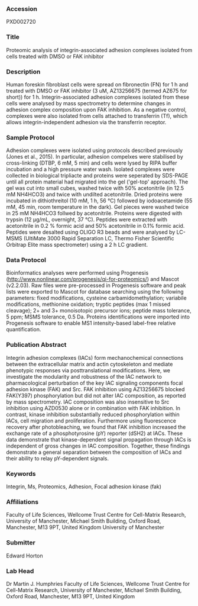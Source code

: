 ### Accession
PXD002720

### Title
Proteomic analysis of integrin-associated adhesion complexes isolated from cells treated with DMSO or FAK inhibitor

### Description
Human foreskin fibroblast cells were spread on fibronectin (FN) for 1 h and treated with DMSO or FAK inhibitor (3 uM, AZ13256675 (termed AZ675 for short)) for 1 h. Integrin-associated adhesion complexes isolated from these cells were analysed by mass spectrometry to determine changes in adhesion complex composition upon FAK inhibition. As a negative control, complexes were also isolated from cells attached to transferrin (Tf), which allows integrin-independent adhesion via the transferrin receptor.

### Sample Protocol
Adhesion complexes were isolated using protocols described previously (Jones et al., 2015). In particular, adhesion compelxes were stabilised by cross-linking (DTBP, 6 mM, 5 min) and cells were lysed by RIPA buffer incubation and a high pressure water wash. Isolated complexes were collected in biological tripliacte and proteins were seperated by SDS-PAGE until all protein material had migrated into the gel ('gel-top' approach). The gel was cut into small cubes, washed twice with 50% acetonitrile (in 12.5 mM NH4HCO3) and twice with undilted acetonitrile. Dried proteins were incubated in dithiothreitol (10 mM, 1 h, 56 °C) followed by iodoacetamide (55 mM, 45 min, room temperature in the dark). Gel pieces were washed twice in 25 mM NH4HCO3 follwed by acetonitrile. Proteins were digested with trypsin (12 µg/mL, overnight, 37 °C). Peptides were extracted with acetonitrile in 0.2 % formic acid and 50% acetonitrile in 0.1% formic acid. Peptides were desalted using OLIGO R3 beads and were analysed by LC-MSMS (UltiMate 3000 Rapid Separation LC, Thermo Fisher Scientific Orbitrap Elite mass spectrometer) using a 2 h LC gradient.

### Data Protocol
Bioinformatics analyses were performed using Progenesis (http://www.nonlinear.com/progenesis/qi-for-proteomics/) and Mascot (v2.2.03). Raw files were pre-processed in Progenesis software and peak lists were exported to Mascot for database searching using the following parameters: fixed modifications, cysteine carbamidomethylation; variabile modifications, methionine oxidation; tryptic peptides (max 1 missed cleavage); 2+ and 3+ monoisotopic precursor ions; peptide mass tolerance, 5 ppm; MSMS tolerance, 0.5 Da. Proteins identifications were imported into Progenesis software to enable MS1 intensity-based label-free relative quantification.

### Publication Abstract
Integrin adhesion complexes (IACs) form mechanochemical connections between the extracellular matrix and actin cytoskeleton and mediate phenotypic responses via posttranslational modifications. Here, we investigate the modularity and robustness of the IAC network to pharmacological perturbation of the key IAC signaling components focal adhesion kinase (FAK) and Src. FAK inhibition using AZ13256675 blocked FAK(Y397) phosphorylation but did not alter IAC composition, as reported by mass spectrometry. IAC composition was also insensitive to Src inhibition using AZD0530 alone or in combination with FAK inhibition. In contrast, kinase inhibition substantially reduced phosphorylation within IACs, cell migration and proliferation. Furthermore using fluorescence recovery after photobleaching, we found that FAK inhibition increased the exchange rate of a phosphotyrosine (pY) reporter (dSH2) at IACs. These data demonstrate that kinase-dependent signal propagation through IACs is independent of gross changes in IAC composition. Together, these findings demonstrate a general separation between the composition of IACs and their ability to relay pY-dependent signals.

### Keywords
Integrin, Ms, Proteomics, Adhesion, Focal adhesion kinase (fak)

### Affiliations
Faculty of Life Sciences, Wellcome Trust Centre for Cell-Matrix Research, University of Manchester, Michael Smith Building, Oxford Road, Manchester, M13 9PT, United Kingdom
University of Manchester

### Submitter
Edward Horton

### Lab Head
Dr Martin J. Humphries
Faculty of Life Sciences, Wellcome Trust Centre for Cell-Matrix Research, University of Manchester, Michael Smith Building, Oxford Road, Manchester, M13 9PT, United Kingdom


